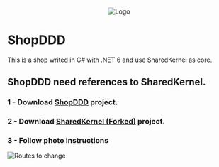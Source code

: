 <!-- PROJECT LOGO -->
<br />
<p align="center">
    <img src="Docs/Images/Icon_ShopDDD.png" alt="Logo">
</p>

# ShopDDD
This is a shop writed in C# with .NET 6 and use SharedKernel as core.

## ShopDDD need references to SharedKernel.
### 1 - Download [ShopDDD](https://github.com/alvarosinmarca/ShopDDD-Back) project.
### 2 - Download [SharedKernel (Forked)](https://github.com/alvarosinmarca/SharedKernel) project.
### 3 - Follow photo instructions
![Routes to change](./Docs/Images/ReferencesToSharedKernel_v2.png)
